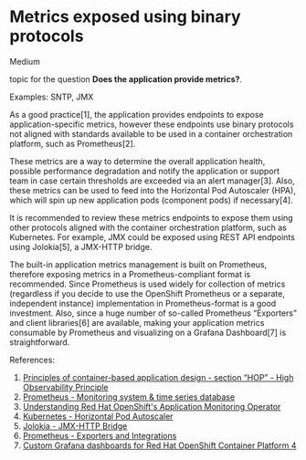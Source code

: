 # Metrics exposed using binary protocols

<div class="risk-rounded-box medium">Medium</div>

topic for the question **Does the application provide metrics?**.

Examples: SNTP, JMX

As a good practice[1], the application provides endpoints to expose
application-specific metrics, however these endpoints use binary protocols
not aligned with standards available to be used in a container orchestration
platform, such as Prometheus[2].

These metrics are a way to determine the overall application health, possible
performance degradation and notify the application or support team in case
certain thresholds are exceeded via an alert manager[3]. Also, these metrics
can be used to feed into the Horizontal Pod Autoscaler (HPA), which will
spin up new application pods (component pods) if necessary[4].

It is recommended to review these metrics endpoints to expose them
using other protocols aligned with the container orchestration platform,
such as Kubernetes. For example, JMX could be exposed using REST API
endpoints using Jolokia[5], a JMX-HTTP bridge. 

The built-in application metrics management is built on Prometheus, therefore
exposing metrics in a Prometheus-compliant format is recommended. Since
Prometheus is used widely for collection of metrics (regardless if you
decide to use the OpenShift Prometheus or a separate, independent instance)
implementation in Prometheus-format is a good investment. Also, since a
huge number of so-called Prometheus “Exporters” and client libraries[6] are
available, making your application metrics consumable by Prometheus
and visualizing on a Grafana Dashboard[7] is straightforward.

References:
1. [Principles of container-based application design - section “HOP” - High Observability Principle](https://www.redhat.com/en/resources/cloud-native-container-design-whitepaper)
2. [Prometheus - Monitoring system & time series database](https://prometheus.io/)
3. [Understanding Red Hat OpenShift's Application Monitoring Operator](https://developers.redhat.com/blog/2019/09/10/understanding-red-hat-openshifts-application-monitoring-operator)
4. [Kubernetes - Horizontal Pod Autoscaler](https://kubernetes.io/docs/tasks/run-application/horizontal-pod-autoscale/)
5. [Jolokia - JMX-HTTP Bridge](https://jolokia.org/)
6. [Prometheus - Exporters and Integrations](https://prometheus.io/docs/instrumenting/exporters/)
7. [Custom Grafana dashboards for Red Hat OpenShift Container Platform 4](https://www.redhat.com/en/blog/custom-grafana-dashboards-red-hat-openshift-container-platform-4)
